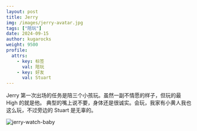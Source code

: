 ```yaml
---
layout: post
title: Jerry
img: /images/jerry-avatar.jpg
tags: ["陪玩"]
date: 2024-09-15
author: kugarocks
weight: 9500
profile:
  attrs:
    - key: 标签
      val: 陪玩
    - key: 好友
      val: Stuart
---
```


Jerry 第一次出场的任务是陪三个小孩玩。虽然一副不情愿的样子，但玩的最 High 的就是他。
典型的嘴上说不要，身体还是很诚实。会玩，我家有小黄人我也这么玩，不过旁边的 Stuart 是无辜的。

![jerry-watch-baby](/images/jerry-watch-baby.jpg)

